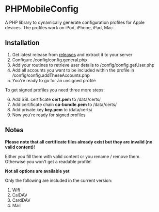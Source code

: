# PHPMobileConfig
A PHP library to dynamically generate configuration profiles for Apple devices.
The profiles work on iPod, iPhone, iPad, Mac.

## Installation
1. Get latest release from [releases](https://github.com/alve89/PHPMobileConfig/releases/latest) and extract it to your server
2. Configure /config/config.general.php
3. Add your routines to retrieve user details to /config/config.getUser.php
4. Add all accounts you want to be included within the profile in /config/config.addTheseAccounts.php
5. You're ready to go for an unsigned profile

To get signed profiles you need three more steps:

6. Add SSL certificate **cert.pem** to /data/certs/
7. Add certificate chain **ca-bundle.pem** to /data/certs/
8. Add private key **key.pem** to /data/certs/
9. Now you're ready for signed profiles

## Notes
**Please note that all certificate files already exist but they are invalid (no valid content)!**

Either you fill them with valid content or you rename / remove them. Otherwise you won't get a readable profile!

**Not all options are available yet**

Only the following are included in the current version:
1. Wifi
2. CalDAV
3. CardDAV
4. Mail
